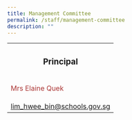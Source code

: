 ```yaml
---
title: Management Committee
permalink: /staff/management-committee
description: ""
---
```

	
<table border="0" align="center">
  <tr>
    <th><h3>Principal</th>
  </tr>
  <tr>
    <td><p style="color:#ac3837">Mrs Elaine Quek</td>
  </tr>
  <tr>
    <td><a href = "mailto: lim_hwee_bin@schools.gov.sg">lim_hwee_bin@schools.gov.sg</a></td>
  </tr>
</table>